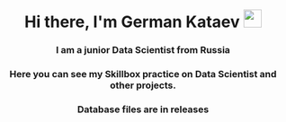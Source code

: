 <h1 align="center">Hi there, I'm German Kataev 
<img src="https://github.com/blackcater/blackcater/raw/main/images/Hi.gif" height="32"/></h1>
<h3 align="center">I am a junior Data Scientist from Russia</h3>
<h3 align="center">Here you can see my Skillbox practice on Data Scientist and other projects.</h3>
<h3 align="center">Database files are in releases</h3>
